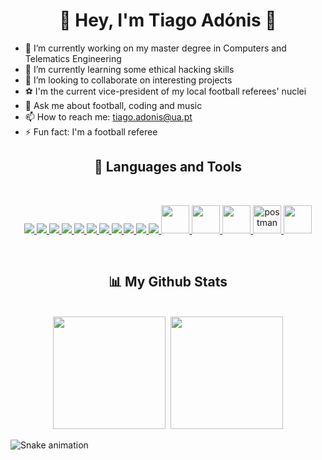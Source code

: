 <h1 align="center"> 👋 Hey, I'm Tiago Adónis 👋 </h1>

- 🔭 I’m currently working on my master degree in Computers and Telematics Engineering
- 🌱 I’m currently learning some ethical hacking skills
- 👯 I’m looking to collaborate on interesting projects
- ⚽ I'm the current vice-president of my local football referees' nuclei 
- 💬 Ask me about football, coding and music
- 📫 How to reach me: tiago.adonis@ua.pt
- ⚡ Fun fact: I'm a football referee

<h2 align="center">🚀 Languages and Tools </h2>
<br/>

<p align="center"> 
    <a href="https://www.cplusplus.com" target="_blank"> <img src="https://img.icons8.com/color/48/000000/c-plus-plus-logo.png"/> </a>
    <a href="https://www.java.com" target="_blank"> <img src="https://img.icons8.com/color/48/000000/java-coffee-cup-logo.png"/> </a>
    <a href="https://www.python.org" target="_blank"> <img src="https://img.icons8.com/color/48/000000/python.png"/> </a>  
    <a href="https://www.mathworks.com/products/matlab.html" target="_blank"> <img src="https://img.icons8.com/fluency/48/000000/matlab.png"/> </a> 
    <a href="https://pt.overleaf.com" target="_blank"> <img src="https://img.icons8.com/color/48/000000/latex.png"/> </a>  
    <a href="https://www.djangoproject.com" target="_blank"> <img src="https://img.icons8.com/color/48/000000/django.png"/> </a>  
    <a href="https://developer.mozilla.org/en-US/docs/Web/JavaScript" target="_blank"> <img src="https://img.icons8.com/color/48/000000/javascript.png"/> </a> 
    <a href="https://www.w3schools.com/html/" target="_blank"> <img src="https://img.icons8.com/color/48/000000/html-5.png"/> </a> 
    <a href="https://www.w3schools.com/css/" target="_blank"> <img src="https://img.icons8.com/color/48/000000/css3.png"/> </a> 
    <a href="https://getbootstrap.com" target="_blank"> <img src="https://img.icons8.com/color/48/000000/bootstrap.png"/> </a> 
    <a href="https://docs.microsoft.com/en-us/dotnet/visual-basic/" target="_blank"> <img src="https://img.icons8.com/fluency/48/000000/visual-basic.png"/> </a> 
    <a href="https://www.w3schools.com/sql/" target="_blank"> <img src="https://img.icons8.com/external-soft-fill-juicy-fish/60/000000/external-sql-coding-and-development-soft-fill-soft-fill-juicy-fish.png" width="45" height="45"/> </a> 
    <a href="https://www.influxdata.com" target="_blank"> <img src="https://influxdata.github.io/branding/img/downloads/influxdata-logo--symbol--pool.svg" width="45" height="45"/> </a> 
    <a href="https://www.gns3.com" target="_blank"> <img src="https://www.gns3.com/assets/custom/gns3/images/logo-colour.png" width="45" height="45"/> </a>
    <a href="https://postman.com" target="_blank"> <img src="https://www.vectorlogo.zone/logos/getpostman/getpostman-icon.svg" alt="postman" width="45" height="45"/> </a> 
    <a href="https://www.gnu.org/software/bash/" target="_blank"> <img src="https://img.icons8.com/color/48/000000/console.png" width="45" height="45"/> </a> 
</p>
<br/>

<h2 align="center"> 📊 My Github Stats </h2>
<br/>

<div align="center">
  <img height="180em" src="https://github-readme-stats.vercel.app/api?username=tiagoadonis&show_icons=true&theme=react&bg_color=0D1117&include_all_commits=true"/>
  <img/>
  <img height="180em" src="https://github-readme-stats.vercel.app/api/top-langs/?username=tiagoadonis&langs_count=10&layout=compact&theme=react&bg_color=0D1117"/>
</div>

![Snake animation](https://github.com/tiagoadonis/tiagoadonis/blob/output/github-contribution-grid-snake.svg)


